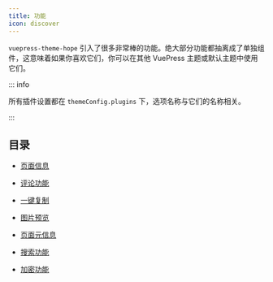 ```yaml
---
title: 功能
icon: discover
---
```


`vuepress-theme-hope` 引入了很多非常棒的功能。绝大部分功能都抽离成了单独组件，这意味着如果你喜欢它们，你可以在其他 VuePress 主题或默认主题中使用它们。

::: info

所有插件设置都在 `themeConfig.plugins` 下，选项名称与它们的名称相关。

:::

## 目录

- [页面信息](page-info.md)

- [评论功能](comment.md)

- [一键复制](copy-code.md)

- [图片预览](photo-swipe.md)

- [页面元信息](meta.md)

- [搜索功能](search.md)

- [加密功能](encrypt.md)
